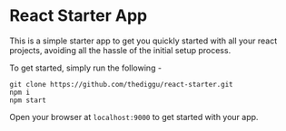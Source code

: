 # React Starter App

This is a simple starter app to get you quickly started with all your react projects, avoiding all the hassle of the initial setup process.

To get started, simply run the following -

```
git clone https://github.com/thediggu/react-starter.git
npm i
npm start
```

Open your browser at `localhost:9000` to get started with your app.